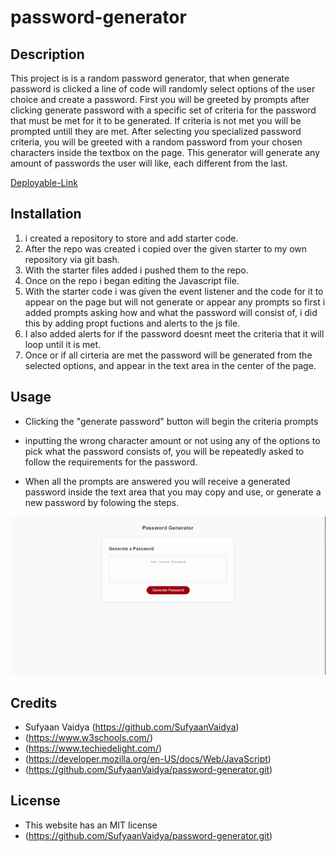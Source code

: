# password-generator

## Description 

This project is is a random password generator, that when generate password is clicked a line of code will randomly select options of the user choice and create a password. First you will be greeted by prompts after clicking generate password with a specific set of criteria for the password that must be met for it to be generated. If criteria is not met you will be prompted untill they are met. After selecting you specialized password criteria, you will be greeted with a random password from your chosen characters inside the textbox on the page. This generator will generate any amount of passwords the user will like, each different from the last.

[Deployable-Link](https://sufyaanvaidya.github.io/my-portfolio/)

## Installation

1. i created a repository to store and add starter code.
2. After the repo was created i copied over the given starter to my own repository via git bash.
3. With the starter files added i pushed them to the repo.
4. Once on the repo i began editing the Javascript file.
5. With the starter code i was given the event listener and the code for it to appear on the page but
    will not generate or appear any prompts so first i added prompts asking how and what the password
    will consist of, i did this by adding propt fuctions and alerts to the js file.
6. I also added alerts for if the password doesnt meet the criteria that it will loop
    until it is met.
7. Once or if all cirteria are met the password will be generated from the selected options,
    and appear in the text area in the center of the page.

## Usage 

- Clicking the "generate password" button will begin the criteria prompts

- inputting the wrong character amount or not using any of the options to pick what the password consists of,
    you will be repeatedly asked to follow the requirements for the password.

- When all the prompts are answered you will receive a generated password inside the text area that you
    may copy and use, or generate a new password by folowing the steps.

![](./assets/Password%20Generator.gif)




## Credits

- Sufyaan Vaidya (https://github.com/SufyaanVaidya)
- (https://www.w3schools.com/)
- (https://www.techiedelight.com/)
- (https://developer.mozilla.org/en-US/docs/Web/JavaScript)
- (https://github.com/SufyaanVaidya/password-generator.git)



## License

- This website has an MIT license 
- (https://github.com/SufyaanVaidya/password-generator.git)